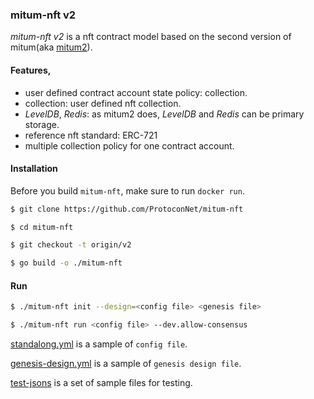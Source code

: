 ### mitum-nft v2

*mitum-nft v2* is a nft contract model based on the second version of mitum(aka [mitum2](https://github.com/ProtoconNet/mitum2)).

#### Features,

* user defined contract account state policy: collection.
* collection: user defined nft collection.
* *LevelDB*, *Redis*: as mitum2 does, *LevelDB* and *Redis* can be primary storage.
* reference nft standard: ERC-721
* multiple collection policy for one contract account.

#### Installation

Before you build `mitum-nft`, make sure to run `docker run`.

```sh
$ git clone https://github.com/ProtoconNet/mitum-nft

$ cd mitum-nft

$ git checkout -t origin/v2

$ go build -o ./mitum-nft
```

#### Run

```sh
$ ./mitum-nft init --design=<config file> <genesis file>

$ ./mitum-nft run <config file> --dev.allow-consensus
```

[standalong.yml](standalone.yml) is a sample of `config file`.

[genesis-design.yml](genesis-design.yml) is a sample of `genesis design file`.

[test-jsons](test-jsons) is a set of sample files for testing.